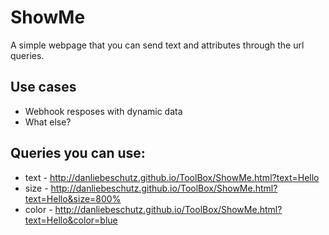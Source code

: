 # ShowMe
A simple webpage that you can send text and attributes through the url queries.

## Use cases
* Webhook resposes with dynamic data
* What else?

## Queries you can use:
* text - http://danliebeschutz.github.io/ToolBox/ShowMe.html?text=Hello
* size - http://danliebeschutz.github.io/ToolBox/ShowMe.html?text=Hello&size=800%
* color - http://danliebeschutz.github.io/ToolBox/ShowMe.html?text=Hello&color=blue
